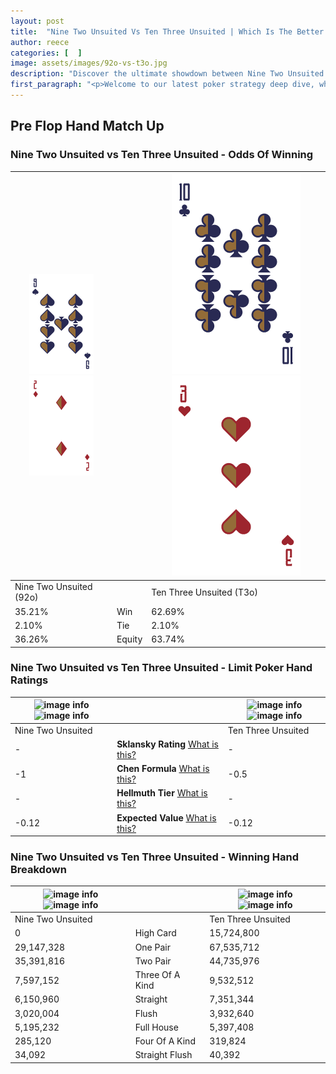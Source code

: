 ```yaml
---
layout: post
title:  "Nine Two Unsuited Vs Ten Three Unsuited | Which Is The Better Hand In Poker? A Complete Guide"
author: reece
categories: [  ]
image: assets/images/92o-vs-t3o.jpg
description: "Discover the ultimate showdown between Nine Two Unsuited and Ten Three Unsuited in poker! Uncover the odds, strategies, and scenarios where one hand triumphs over the other. Get ready to up your poker game with this thrilling analysis."
first_paragraph: "<p>Welcome to our latest poker strategy deep dive, where we're pitting two distinct hands against each other in a high-stakes showdown: Nine Two Unsuited vs Ten Three Unsuited.</p><p>In the dynamic world of poker, every decision counts, and knowing which hand holds the upper hand is key to your success at the table.</p><p>In this article, we'll dissect these two hands, explore the scenarios where one dominates the other, and equip you with the knowledge to make strategic choices that can tip the odds in your favor.</p><p>Get ready to unravel the intriguing dynamics of these poker hands and elevate your game to new heights.</p>"
---
```




[comment]: # (sp0)

## Pre Flop Hand Match Up

<div class="table hand-ratings" markdown="1"> 



### Nine Two Unsuited vs Ten Three Unsuited - Odds Of Winning


    
| ![image info](assets/images/hand1/9.png) ![image info](assets/images/hand1/2o.png) |  | ![image info](assets/images/hand2/t.png) ![image info](assets/images/hand2/3o.png) |
| -------- | -------- | -------- |
| Nine Two Unsuited (92o) |  | Ten Three Unsuited (T3o) |
| 35.21% | Win | 62.69% |
| 2.10% | Tie | 2.10% |
| 36.26% | Equity | 63.74% |




[comment]: # (sp1)



### Nine Two Unsuited vs Ten Three Unsuited - Limit Poker Hand Ratings


    
| ![image info](https://www.riverpairs.com/assets/images/hand1/9.png) ![image info](https://www.riverpairs.com/assets/images/hand1/2o.png) |  | ![image info](https://www.riverpairs.com/assets/images/hand2/t.png) ![image info](https://www.riverpairs.com/assets/images/hand2/3o.png) |
| -------- | -------- | -------- |
| Nine Two Unsuited |  | Ten Three Unsuited |
| - | **Sklansky Rating** [What is this?](/sklansky-rating-explained) | - |
| -1 | **Chen Formula** [What is this?](/chen-formula-explained) | -0.5 |
| - | **Hellmuth Tier** [What is this?](/Hellmuth-tier-explained) | - |
| -0.12 | **Expected Value** [What is this?](/expected-value-explained) | -0.12 |




[comment]: # (sp2)



### Nine Two Unsuited vs Ten Three Unsuited - Winning Hand Breakdown


    
| ![image info](https://www.riverpairs.com/assets/images/hand1/9.png) ![image info](https://www.riverpairs.com/assets/images/hand1/2o.png) |  | ![image info](https://www.riverpairs.com/assets/images/hand2/t.png) ![image info](https://www.riverpairs.com/assets/images/hand2/3o.png) |
| -------- | -------- | -------- |
| Nine Two Unsuited |  | Ten Three Unsuited |
| 0 | High Card | 15,724,800 |
| 29,147,328 | One Pair | 67,535,712 |
| 35,391,816 | Two Pair | 44,735,976 |
| 7,597,152 | Three Of A Kind | 9,532,512 |
| 6,150,960 | Straight | 7,351,344 |
| 3,020,004 | Flush | 3,932,640 |
| 5,195,232 | Full House | 5,397,408 |
| 285,120 | Four Of A Kind | 319,824 |
| 34,092 | Straight Flush | 40,392 |




[comment]: # (sp3)



</div>

[comment]: # (sp4)



[comment]: # (sp5)

